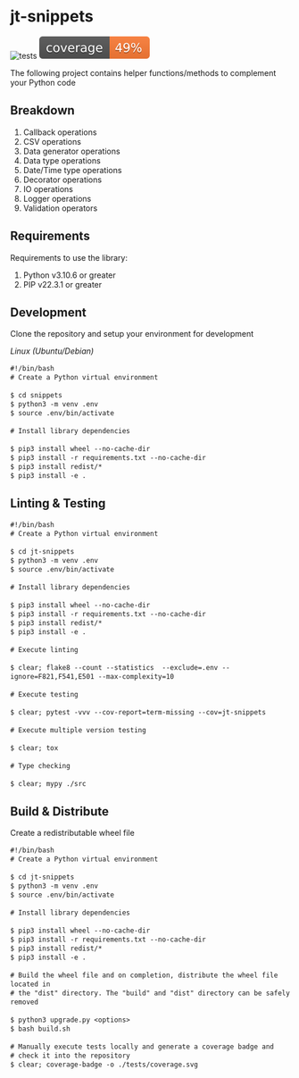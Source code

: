 # jt-snippets

<!-- ![build](https://github.com/jt-kl/jt-snippets/actions/workflows/build.yml/badge.svg) -->

![tests](https://github.com/jt-kl/jt-snippets/actions/workflows/hosted.yml/badge.svg)
![coverage](./tests/coverage.svg)

The following project contains helper functions/methods to complement your Python code

## Breakdown

1. Callback operations
2. CSV operations
3. Data generator operations
4. Data type operations
5. Date/Time type operations
6. Decorator operations
7. IO operations
8. Logger operations
9. Validation operators

## Requirements

Requirements to use the library:

1. Python v3.10.6 or greater
2. PIP v22.3.1 or greater

## Development

Clone the repository and setup your environment for development

_Linux (Ubuntu/Debian)_

```shell
#!/bin/bash
# Create a Python virtual environment

$ cd snippets
$ python3 -m venv .env
$ source .env/bin/activate

# Install library dependencies

$ pip3 install wheel --no-cache-dir
$ pip3 install -r requirements.txt --no-cache-dir
$ pip3 install redist/*
$ pip3 install -e .
```

## Linting & Testing

```shell
#!/bin/bash
# Create a Python virtual environment

$ cd jt-snippets
$ python3 -m venv .env
$ source .env/bin/activate

# Install library dependencies

$ pip3 install wheel --no-cache-dir
$ pip3 install -r requirements.txt --no-cache-dir
$ pip3 install redist/*
$ pip3 install -e .

# Execute linting

$ clear; flake8 --count --statistics  --exclude=.env --ignore=F821,F541,E501 --max-complexity=10

# Execute testing

$ clear; pytest -vvv --cov-report=term-missing --cov=jt-snippets

# Execute multiple version testing

$ clear; tox

# Type checking

$ clear; mypy ./src
```

## Build & Distribute

Create a redistributable wheel file

```shell
#!/bin/bash
# Create a Python virtual environment

$ cd jt-snippets
$ python3 -m venv .env
$ source .env/bin/activate

# Install library dependencies

$ pip3 install wheel --no-cache-dir
$ pip3 install -r requirements.txt --no-cache-dir
$ pip3 install redist/*
$ pip3 install -e .

# Build the wheel file and on completion, distribute the wheel file located in
# the "dist" directory. The "build" and "dist" directory can be safely removed

$ python3 upgrade.py <options>
$ bash build.sh

# Manually execute tests locally and generate a coverage badge and
# check it into the repository
$ clear; coverage-badge -o ./tests/coverage.svg
```
